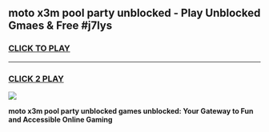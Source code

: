 
## moto x3m pool party unblocked - Play Unblocked Gmaes & Free #j7lys
<h3>
<a href="https://news.freeplayer.one?title=moto_x3m_pool_party_unblocked&ref=03M">CLICK TO PLAY</a></h3>
<hr>

<h3>
<a href="https://news.freeplayer.one?title=moto_x3m_pool_party_unblocked&ref=03M">CLICK 2 PLAY</a>
  
</h3>

<a href="https://news.freeplayer.one?title=moto_x3m_pool_party_unblocked&ref=03M"><img src="https://clearcache.store/games.png"></a>


**moto x3m pool party unblocked games unblocked: Your Gateway to Fun and Accessible Online Gaming**

